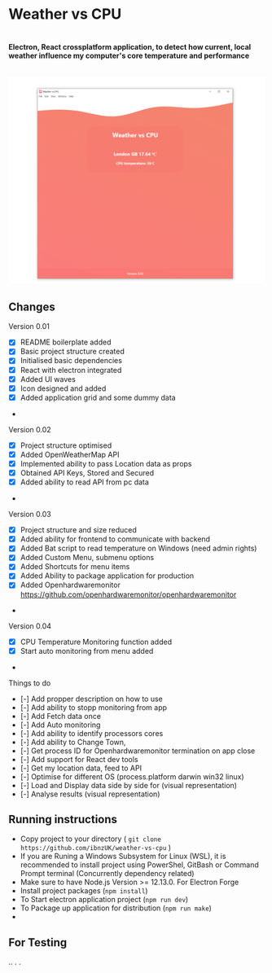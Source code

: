 
# Weather vs CPU <h1>


#### Electron, React crossplatform application, to detect how current, local weather influence my computer's core temperature and performance <h6>


![Preview](src/assets/screenshot.png)
- 
## Changes

Version 0.01
- [x] README boilerplate added
- [x] Basic project structure created
- [x] Initialised basic dependencies 
- [x] React with electron integrated
- [x] Added UI waves
- [x] Icon designed and added
- [x] Added application grid and some dummy data
* 
Version 0.02
- [x] Project structure optimised 
- [x] Added OpenWeatherMap API 
- [x] Implemented ability to pass Location data as props
- [x] Obtained API Keys, Stored and Secured
- [x] Added ability to read API from pc data

* 
Version 0.03
- [x] Project structure and size reduced
- [x] Added ability for frontend to communicate with backend 
- [x] Added Bat script to read temperature on Windows (need admin rights)
- [x] Added Custom Menu, submenu options
- [x] Added Shortcuts for menu items
- [x] Added Ability to package application for production
- [x] Added Openhardwaremonitor https://github.com/openhardwaremonitor/openhardwaremonitor
* 
Version 0.04
- [x] CPU Temperature Monitoring function added
- [x] Start auto monitoring from menu added

* 
Things to do
- [-] Add propper description on how to use
- [-] Add ability to stopp monitoring from app
- [-] Add Fetch data once
- [-] Add Auto monitoring
- [-] Add ability to identify processors cores
- [-] Add ability to Change Town,
- [-] Get process ID for Openhardwaremonitor termination on app close
- [-] Add support for React dev tools
- [-] Get my location data, feed to API
- [-] Optimise for different OS (process.platform darwin win32 linux)
- [-] Load and Display data side by side for (visual representation)
- [-] Analyse results (visual representation)





## Running instructions
* Copy project to your directory ( `git clone https://github.com/ibnzUK/weather-vs-cpu` )
* If you are Runing a Windows Subsystem for Linux (WSL), it is recommended to install project using PowerShel, GitBash or Command Prompt terminal (Concurrently dependency related) 
* Make sure to have Node.js Version >= 12.13.0. For Electron Forge 
* Install project packages (`npm install`)
* To Start electron application project (`npm run dev`)
* To Package up application for distribution (`npm run make`) 
* 

## For Testing
..
.
.


   

## 
